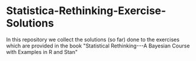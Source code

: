 # Statistica-Rethinking-Exercise-Solutions
In this repository we collect the solutions (so far) done to the exercises which are provided in the book "Statistical Rethinking---A Bayesian Course with Examples in R and Stan"
